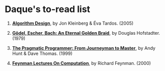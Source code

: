 # Daque's to-read list

1.  [**Algorithm Design**](https://www.goodreads.com/book/show/145055.Algorithm_Design),
by Jon Kleinberg & Éva Tardos. (2005)

1. [**Gödel, Escher, Bach: An Eternal Golden Braid**](https://www.goodreads.com/book/show/24113.G_del_Escher_Bach),
by Douglas Hofstadter. (1979)

1. [**The Pragmatic Programmer: From Journeyman to Master**](https://www.goodreads.com/book/show/4099.The_Pragmatic_Programmer),
by Andy Hunt & Dave Thomas. (1999)

1. [**Feynman Lectures On Computation**](https://www.goodreads.com/book/show/17274.Feynman_Lectures_On_Computation),
by Richard Feynman. (2000)
